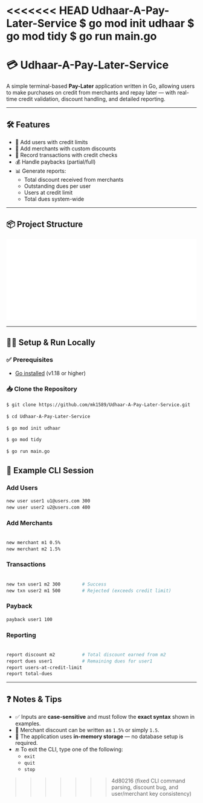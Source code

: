 <<<<<<< HEAD
Udhaar-A-Pay-Later-Service
$ go mod init udhaar $ go mod tidy $ go run main.go
=======

# 💳 Udhaar-A-Pay-Later-Service

A simple terminal-based **Pay-Later** application written in Go, allowing users to make purchases on credit from merchants and repay later — with real-time credit validation, discount handling, and detailed reporting.

---

## 🛠️ Features

- 🧍 Add users with credit limits
- 🏬 Add merchants with custom discounts
- 💸 Record transactions with credit checks
- 💰 Handle paybacks (partial/full)
- 📊 Generate reports:
  - Total discount received from merchants
  - Outstanding dues per user
  - Users at credit limit
  - Total dues system-wide

---

## 📦 Project Structure
![Udhaar Flowchart](./constants/markmap.svg)

---

## 🧑‍💻 Setup & Run Locally

### ✅ Prerequisites
- [Go installed](https://go.dev/doc/install) (v1.18 or higher)

### 📥 Clone the Repository
```bash
$ git clone https://github.com/mk1589/Udhaar-A-Pay-Later-Service.git
```

```bash
$ cd Udhaar-A-Pay-Later-Service
```
```bash
$ go mod init udhaar
```
```bash
$ go mod tidy
```
```bash
$ go run main.go
```

## 📘 Example CLI Session
### Add Users
```bash
new user user1 u1@users.com 300
new user user2 u2@users.com 400
```
### Add Merchants
```bash

new merchant m1 0.5%
new merchant m2 1.5%
```
### Transactions
```bash

new txn user1 m2 300        # Success
new txn user2 m1 500        # Rejected (exceeds credit limit)
```
### Payback
```bash
payback user1 100
```
### Reporting
```bash

report discount m2          # Total discount earned from m2
report dues user1           # Remaining dues for user1
report users-at-credit-limit
report total-dues
```


---

## ❓ Notes & Tips

- ✅ Inputs are **case-sensitive** and must follow the **exact syntax** shown in examples.
- 🧮 Merchant discount can be written as `1.5%` or simply `1.5`.
- 🧠 The application uses **in-memory storage** — no database setup is required.
- 🔚 To exit the CLI, type one of the following:
  - `exit`
  - `quit`
  - `stop`

>>>>>>> 4d80216 (fixed CLI command parsing, discount bug, and user/merchant key consistency)

